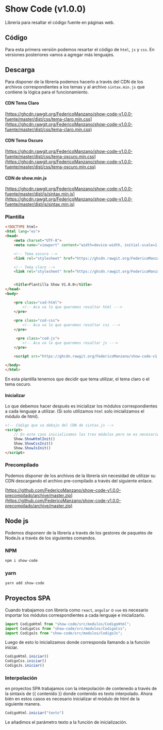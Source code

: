 # Show Code (v1.0.0)

Librería para resaltar el código fuente en páginas web.

## Código

Para esta primera versión podemos resartar el código de `html`, `js` y `css`. 
En versiones posteriores vamos a agregar más lenguajes.


## Descarga 

Para disponer de la librería podemos hacerlo a través del CDN de los archivos correspondientes a 
los temas y al archivo `sintax.min.js` que contiene la lógica para el funcionamiento.

#### CDN Tema Claro

[https://ghcdn.rawgit.org/FedericoManzano/show-code-v1.0.0-fuente/master/dist/css/tema-claro.min.css](https://ghcdn.rawgit.org/FedericoManzano/show-code-v1.0.0-fuente/master/dist/css/tema-claro.min.css)

#### CDN Tema Oscuro

[https://ghcdn.rawgit.org/FedericoManzano/show-code-v1.0.0-fuente/master/dist/css/tema-oscuro.min.css](https://ghcdn.rawgit.org/FedericoManzano/show-code-v1.0.0-fuente/master/dist/css/tema-oscuro.min.css)

#### CDN de show.min.js

[https://ghcdn.rawgit.org/FedericoManzano/show-code-v1.0.0-fuente/master/dist/js/sintax.min.js](https://ghcdn.rawgit.org/FedericoManzano/show-code-v1.0.0-fuente/master/dist/js/sintax.min.js)

### Plantilla

```html
<!DOCTYPE html>
<html lang="es">
<head>
    <meta charset="UTF-8">
    <meta name="viewport" content="width=device-width, initial-scale=1.0">

    <!-- Tema oscuro -->
    <link rel="stylesheet" href="https://ghcdn.rawgit.org/FedericoManzano/show-code-v1.0.0-fuente/master/dist/css/tema-claro.min.css">

    <!-- Tema claro -->
    <link rel="stylesheet" href="https://ghcdn.rawgit.org/FedericoManzano/show-code-v1.0.0-fuente/master/dist/css/tema-oscuro.min.css">


    <title>Plantilla Show V1.0.0</title>
</head>
<body>

    <pre class="cod-html">
        <!-- Aca va lo que queremos resaltar html --->
    </pre>
    
    <pre class="cod-css">
        <!-- Aca va lo que queremos resaltar css --->
    </pre>

     <pre class="cod-js">
        <!-- Aca va lo que queremos resaltar js --->
    </pre>

    <script src="https://ghcdn.rawgit.org/FedericoManzano/show-code-v1.0.0-fuente/master/dist/js/sintax.min.js"></script>
    
</body>
</html>
```
En esta plantilla tenemos que decidir que tema utilizar, el tema claro o el tema oscuro.

#### Inicializar

Lo que debemos hacer después es inicializar los módulos correspondientes a cada lenguaje a utilizar. 
(Si solo utilizamos `html` solo inicializamos el módulo de html). 

```html
<!-- Código que va debajo del CDN de sixtax.js -->
<script> 
    // En este caso inicializamos los tres módulos pero no es necesario. 
    Show.ShowHtmlInit()
    Show.ShowCssInit()
    Show.ShowJsInit()
</script>
```

### Precompilado

Podemos disponer de los archivos de la librería sin necesidad de utilizar su CDN descargando 
el archivo pre-compilado a través del siguiente enlace.

[https://github.com/FedericoManzano/show-code-v1.0.0-precompilado/archive/master.zip](https://github.com/FedericoManzano/show-code-v1.0.0-precompilado/archive/master.zip)

## Node js

Podemos disponenr de la librería a través de los gestores de paquetes de NodeJs a través de los siguientes comandos.

### NPM

```js
npm i show-code
```

### yarn 

```js
yarn add show-code
```

## Proyectos SPA

Cuando trabajamos con librería como `react`, `angular` o `vue` es necesario importar los módulos 
correspondientes a cada lenguaje e inicializarlo.

```js
import CodigoHtml from "show-code/src/modulos/CodigoHtml";
import CodigoCss from "show-code/src/modulos/CodigoCss";
import CodigoJs from "show-code/src/modulos/CodigoJs";
```

Luego de esto lo inicializamos donde corresponda llamando a la función iniciar. 


```js
CodigoHtml.iniciar()
CodigoCss.iniciar()
CodigoJs.iniciar()
```

### Interpolación

en proyectos SPA trabajamos con la interpolación de contenedo a través de la sintaxis de 
{{ contenido }} donde contenido es texto interpolado. Ahora bién en estos casos es necesario 
inicializar el módulo de html de la siguiente manera.

```js
CodigoHtml.iniciar("texto")
```

Le añadimos el parámetro texto a la función de inicialización.






